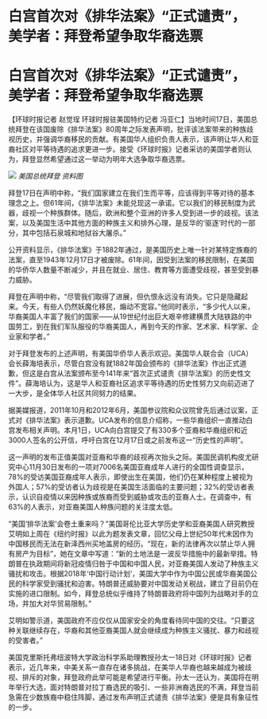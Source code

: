 # 白宫首次对《排华法案》“正式谴责”，美学者：拜登希望争取华裔选票

# 白宫首次对《排华法案》“正式谴责”，美学者：拜登希望争取华裔选票

【环球时报记者 赵觉珵 环球时报驻美国特约记者
冯亚仁】当地时间17日，美国总统拜登在该国废除《排华法案》80周年之际发表声明，批评该法案带来的种族歧视历史，并强调华裔移民的贡献。有美国华人组织负责人表示，该声明让华人和亚裔社区对平等待遇的追求更进一步。接受《环球时报》记者采访的美国学者则认为，拜登显然希望通过这一举动为明年大选争取华裔选票。

![](https://inews.gtimg.com/om_bt/OB1ygyqlYsgywm62tOWgj7v3C8vYGzfJMuhAn7h7P_93cAA/1000)
_美国总统拜登 资料图_

拜登17日在声明中称，“我们国家建立在我们生而平等，应该得到平等对待的基本理念之上。但61年间，《排华法案》未能兑现这一承诺。它以我们的移民制度为武器，歧视一个种族群体。随后，欧洲和整个亚洲的许多人受到进一步的歧视。该法案，以及美国生活中其他方面的种族主义和排外心理，是反华的‘驱逐’时代的一部分，其中包括石泉城和地狱谷大屠杀。”

公开资料显示，《排华法案》于1882年通过，是美国历史上唯一针对某特定族裔的法案，直至1943年12月17日才被废除。61年间，因受到法案的移民限制，在美国的华侨华人数量不断减少，并且在就业、居住、教育等方面遭受歧视，甚至受到暴力威胁。

拜登在声明中称，“尽管我们取得了进展，但仇恨永远没有消失。它只是隐藏起来。今天，有些人仍然妖魔化移民，煽动不宽容。”他同时表示，“多少代人以来，华裔美国人丰富了我们的国家——从19世纪付出巨大艰辛修建横贯大陆铁路的中国劳工，到在我们军队服役的华裔美国人，再到今天的作家、艺术家、科学家、企业家和学者。”

对于拜登发布的上述声明，有美国华侨华人表示欢迎。美国华人联合会（UCA）会长薛海培表示，尽管白宫没有就1882年国会颁布的《排华法案》作出正式道歉，但这是白宫从法案颁布至今141年来“首次正式谴责《排华法案》的历史性文件”。薛海培认为，这是华人和亚裔社区追求平等待遇的历史性努力又向前迈进了一大步，是全体华人社区共同努力的结果。

据美媒报道，2011年10月和2012年6月，美国参议院和众议院曾先后通过议案，正式对《排华法案》表示道歉。UCA发布的信息介绍称，一些华裔组织一直推动白宫发布相关声明。本月1日，UCA向白宫提交了有330多个亚裔和华裔组织和近3000人签名的公开信，呼吁白宫在12月17日或之前发布这一“历史性的声明”。

这一声明的发布正值美国对亚裔和华裔的歧视再次抬头之际。美国民调机构皮尤研究中心11月30日发布的一项对7006名美国亚裔成年人进行的全国性调查显示，78%的受访美国亚裔成年人表示，即使出生在美国，他们仍在某种程度上被视为外国人；57%的受访者认为歧视是在美国生活面临的主要问题；32%的受访者表示，认识自疫情以来因种族或族裔而受到威胁或攻击的亚裔人士。在调查中，有63%的人表示，对亚裔美国人种族问题的关注度太低。

“美国‘排华法案’会卷土重来吗？”美国哥伦比亚大学历史学和亚裔美国人研究教授艾明如上周在《纽约时报》以此为题发表文章，回忆父母上世纪50年代末因作为中国移民而无法在新泽西州买地盖房的经历。“现在，新的法律再次以禁止华人拥有房产为目标”，她在文章中写道：“新的土地法是一波反华措施中的最新举措。特朗普在执政期间将新冠疫情归咎于中国和中国人民，对亚裔美国人发动了种族主义骚扰和攻击。根据2018年‘中国行动计划’，美国大学中作为中国公民或华裔美国公民的科学家受到骚扰和迫害。特朗普还威胁要对中国发动关税战，建立了目前仍在实施的进口限制。如今，拜登总统似乎维持了特朗普政府将中国列为战略对手的立场，并加大对华贸易限制。”

艾明如警示道，美国政府不应仅仅从国家安全的角度看待同中国的交往。“只要这种关联继续存在，华裔和其他亚裔美国人就会继续成为种族主义骚扰、暴力和歧视的受害者。”

美国克里斯托弗纽波特大学政治科学系助理教授孙太一18日对《环球时报》记者表示，近几年来，中美关系一直存在诸多挑战，在美华人华裔也越来越成为被歧视、排斥的对象，拜登政府此举可能是希望进行平衡。孙太一还认为，美国将在明年举行大选，面对特朗普对拉丁裔选民的吸引、一些非洲裔选民的不满，拜登当前急需在少数族裔中稳住阵脚，通过发布声明正式谴责《排华法案》便是具有象征性的一步。

